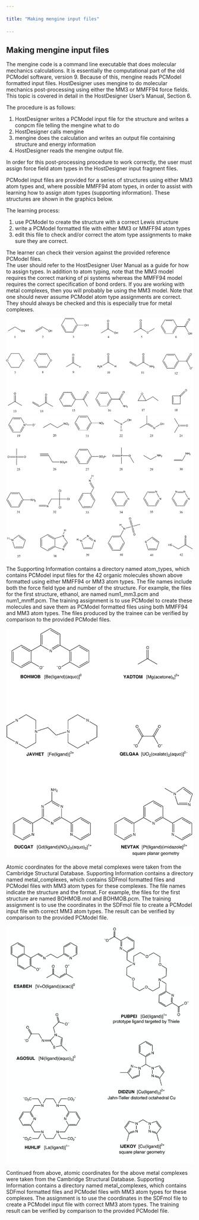 ```yaml
---

title: "Making mengine input files"

---
```


## Making mengine input files

The mengine code is a command line executable that does molecular mechanics calculations.
It is essentially the computational part of the old PCModel software, version 9.
Because of this, mengine reads PCModel formatted input files. 
HostDesigner uses mengine to do molecular mechanics post-processing using either the MM3 or MMFF94 force fields.
This topic is covered in detail in the HostDesigner User’s Manual, Section 6.

The procedure is as follows:  

1. HostDesigner writes a PCModel input file for the structure and writes a conpcm file telling the mengine what to do
2. HostDesigner calls mengine
3. mengine does the calculation and writes an output file containing structure and energy information
4. HostDesigner reads the mengine output file.  

In order for this post-processing procedure to work correctly, the user must assign force field atom types in the HostDesigner input fragment files.  

PCModel input files are provided for a series of structures using either MM3 atom types and, where possible MMFF94 atom types, in order to assist with learning how to assign atom types (supporting information). These structures are shown in the graphics below.  

The learning process:

1. use PCModel to create the structure with a correct Lewis structure
2. write a PCModel formatted file with either MM3 or MMFF94 atom types
3. edit this file to check and/or correct the atom type assignments to make sure they are correct.    

The learner can check their version against the provided reference PCModel files.  
The user should refer to the HostDesigner User Manual as a guide for how to assign types.
In addition to atom typing, note that the MM3 model requires the correct marking of pi systems 
whereas the MMFF94 model requires the correct specification of bond orders.
If you are working with metal complexes, then you will probably be using the MM3 model.
Note that one should never assume PCModel atom type assignments are correct.
They should always be checked and this is especially true for metal complexes.

![18 organic molecules](/images/18_organic_molecules.png)
![42 organic molecules](/images/42_organic_molecules.png)

The Supporting Information contains a directory named atom_types, which contains PCModel 
input files for the 42 organic molecules shown above formatted using either MMFF94 or MM3 atom types.
The file names include both the force field type and number of the structure.
For example, the files for the first structure, ethanol, are named num1_mm3.pcm and num1_mmff.pcm.
The training assignment is to use PCModel to create these molecules and save them as PCModel
formatted files using both MMFF94 and MM3 atom types.  The files produced by the trainee can
be verified by comparison to the provided PCModel files.

![Metal Complexes 1](/images/metal_complexes-1.png)

Atomic coordinates for the above metal complexes were taken from the Cambridge Structural Database.
Supporting Information contains a directory named metal_complexes, which contains SDFmol formatted
files and PCModel files with MM3 atom types for these complexes.  The file names indicate the
structure and the format.  For example, the files for the first structure are named BOHMOB.mol
and BOHMOB.pcm.  The training assignment is to use the coordinates in the SDFmol file to create a
PCModel input file with correct MM3 atom types.   The result can be verified by comparison to the
provided PCModel file.

![Metal Complexes 2](/images/metal_complexes-2.png)

Continued from above, atomic coordinates for the above metal complexes were taken from the Cambridge
Structural Database. Supporting Information contains a directory named metal_complexes, which
contains SDFmol formatted files and PCModel files with MM3 atom types for these complexes. The
assignment is to use the coordinates in the SDFmol file to create a PCModel input file with correct
MM3 atom types.  The training result can be verified by comparison to the provided PCModel file.
